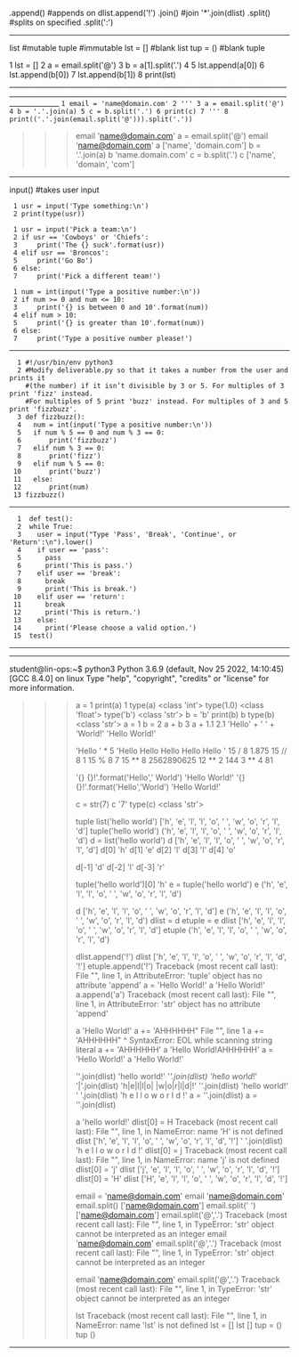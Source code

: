 .append()                  #appends on dlist.append('!')
.join()                    #join '*'.join(dlist)
.split()                   #splits on specified .split(':')
___________________________________________________________________________________________________________________________________________________________________________
list                       #mutable
tuple                      #immutable
lst = []                   #blank list
tup = ()                   #blank tuple

  1 lst = []
  2 a = email.split('@')
  3 b = a[1].split('.')
  4 
  5 lst.append(a[0])
  6 lst.append(b[0])
  7 lst.append(b[1])
  8 print(lst)
__________________________________________________________________________________________________________________________________________________________________________    ```
  1 email = 'name@domain.com'
  2 '''
  3 a = email.split('@')
  4 b = '.'.join(a)
  5 c = b.split('.')
  6 print(c)
  7 '''
  8 print(('.'.join(email.split('@'))).split('.'))
    ```
    
>>> email
'name@domain.com'
>>> a = email.split('@')
>>> email
'name@domain.com'
>>> a
['name', 'domain.com']
>>> b = '.'.join(a)
>>> b
'name.domain.com'
>>> c = b.split('.')
>>> c
['name', 'domain', 'com']
>>> 
__________________________________________________________________________________________________________________________________________________________________________
input()                            #takes user input
```
 1 usr = input('Type something:\n')
 2 print(type(usr))

 1 usr = input('Pick a team:\n')
 2 if usr == 'Cowboys' or 'Chiefs':
 3     print('The {} suck'.format(usr))
 4 elif usr == 'Broncos':
 5     print('Go Bo')
 6 else:
 7     print('Pick a different team!')

 1 num = int(input('Type a positive number:\n'))
 2 if num >= 0 and num <= 10:
 3     print('{} is between 0 and 10'.format(num))
 4 elif num > 10:
 5     print('{} is greater than 10'.format(num))
 6 else:
 7     print('Type a positive number please!')
 ```
__________________________________________________________________________________________________________________________________________________________________________
```
  1 #!/usr/bin/env python3
  2 #Modify deliverable.py so that it takes a number from the user and prints it
    #(the number) if it isn’t divisible by 3 or 5. For multiples of 3 print 'fizz' instead. 
    #For multiples of 5 print 'buzz' instead. For multiples of 3 and 5 print 'fizzbuzz'.
  3 def fizzbuzz(): 
  4   num = int(input('Type a positive number:\n'))
  5   if num % 5 == 0 and num % 3 == 0:
  6       print('fizzbuzz')
  7   elif num % 3 == 0:
  8       print('fizz')
  9   elif num % 5 == 0:
 10       print('buzz') 
 11   else:
 12       print(num)
 13 fizzbuzz()
```
__________________________________________________________________________________________________________________________________________________________________________
```  
  1  def test():
  2  while True:
  3    user = input("Type 'Pass', 'Break', 'Continue', or 'Return':\n").lower()
  4    if user == 'pass':
  5      pass
  6      print('This is pass.')
  7    elif user == 'break':
  8      break
  9      print('This is break.')
 10    elif user == 'return':
 11      break
 12      print('This is return.')
 13    else:
 14      print('Please choose a valid option.')
 15  test()
```
___________________________________________________________________________________________________________________________________________________________________________




___________________________________________________________________________________________________________________________________________________________________________
student@lin-ops:~$ python3
Python 3.6.9 (default, Nov 25 2022, 14:10:45) 
[GCC 8.4.0] on linux
Type "help", "copyright", "credits" or "license" for more information.
>>> a = 1
>>> print(a)
1
>>> type(a)
<class 'int'>
>>> type(1.0)
<class 'float'>
>>> type('b')
<class 'str'>
>>> b = 'b'
>>> print(b)
b
>>> type(b)
<class 'str'>
>>> a = 1
>>> b = 2
>>> a + b
3
>>> a + 1.1
2.1
>>> 'Hello' + ' ' + 'World!'
'Hello World!'
>>> 
>>> 'Hello ' * 5
'Hello Hello Hello Hello Hello '
>>> 15 / 8
1.875
>>> 15 // 8
1
>>> 15 % 8
7
>>> 15 ** 8
2562890625
>>> 12 ** 2
144
>>> 3 ** 4
81
>>> 
>>> '{} {}!'.format('Hello',' World')
'Hello  World!'
>>> '{} {}!'.format('Hello','World')
'Hello World!'
>>> 
>>> c = str(7)
>>> c
'7'
>>> type(c)
<class 'str'>
>>> 
>>> tuple
>>> list('hello world')
['h', 'e', 'l', 'l', 'o', ' ', 'w', 'o', 'r', 'l', 'd']
>>> tuple('hello world')
('h', 'e', 'l', 'l', 'o', ' ', 'w', 'o', 'r', 'l', 'd')
>>> d = list('hello world')
>>> d
['h', 'e', 'l', 'l', 'o', ' ', 'w', 'o', 'r', 'l', 'd']
>>> d[0]
'h'
>>> d[1]
'e'
>>> d[2]
'l'
>>> d[3]
'l'
>>> d[4]
'o'
>>> 
>>> d[-1]
'd'
>>> d[-2]
'l'
>>> d[-3]
'r'
>>> 
>>> tuple('hello world')[0]
'h'
>>> e = tuple('hello world')
>>> e
('h', 'e', 'l', 'l', 'o', ' ', 'w', 'o', 'r', 'l', 'd')
>>> 
>>> d
['h', 'e', 'l', 'l', 'o', ' ', 'w', 'o', 'r', 'l', 'd']
>>> e
('h', 'e', 'l', 'l', 'o', ' ', 'w', 'o', 'r', 'l', 'd')
>>> dlist = d
>>> etuple = e
>>> dlist
['h', 'e', 'l', 'l', 'o', ' ', 'w', 'o', 'r', 'l', 'd']
>>> etuple
('h', 'e', 'l', 'l', 'o', ' ', 'w', 'o', 'r', 'l', 'd')
>>> 
>>> dlist.append('!')
>>> dlist
['h', 'e', 'l', 'l', 'o', ' ', 'w', 'o', 'r', 'l', 'd', '!']
>>> etuple.append('!')
Traceback (most recent call last):
  File "<stdin>", line 1, in <module>
AttributeError: 'tuple' object has no attribute 'append'
>>> a = 'Hello World!'
>>> a
'Hello World!'
>>> a.append('a')
Traceback (most recent call last):
  File "<stdin>", line 1, in <module>
AttributeError: 'str' object has no attribute 'append'
>>> 
>>> a
'Hello World!'
>>> a += 'AHHHHHH"
  File "<stdin>", line 1
    a += 'AHHHHHH"
                 ^
SyntaxError: EOL while scanning string literal
>>> a += 'AHHHHHH'
>>> a
'Hello World!AHHHHHH'
>>> a = 'Hello World!'
>>> a
'Hello World!'
>>> 
>>> ''.join(dlist)
'hello world!'
>>> '*'.join(dlist)
'h*e*l*l*o* *w*o*r*l*d*!'
>>> '|'.join(dlist)
'h|e|l|l|o| |w|o|r|l|d|!'
>>> ''.join(dlist)
'hello world!'
>>> ' '.join(dlist)
'h e l l o   w o r l d !'
>>> a = ''.join(dlist)
>>> a = ''.join(dlist)
>>> 
>>> a
'hello world!'
>>> dlist[0] = H
Traceback (most recent call last):
  File "<stdin>", line 1, in <module>
NameError: name 'H' is not defined
>>> dlist
['h', 'e', 'l', 'l', 'o', ' ', 'w', 'o', 'r', 'l', 'd', '!']
>>> ' '.join(dlist)
'h e l l o   w o r l d !'
>>> dlist[0] = j
Traceback (most recent call last):
  File "<stdin>", line 1, in <module>
NameError: name 'j' is not defined
>>> dlist[0] = 'j'
>>> dlist
['j', 'e', 'l', 'l', 'o', ' ', 'w', 'o', 'r', 'l', 'd', '!']
>>> dlist[0] = 'H'
>>> dlist
['H', 'e', 'l', 'l', 'o', ' ', 'w', 'o', 'r', 'l', 'd', '!']
>>> 
>>> 
>>> email = 'name@domain.com'
>>> email
'name@domain.com'
>>> email.split()
['name@domain.com']
>>> email.split(' ')
['name@domain.com']
>>> email.split('@','.')
Traceback (most recent call last):
  File "<stdin>", line 1, in <module>
TypeError: 'str' object cannot be interpreted as an integer
>>> email
'name@domain.com'
>>> email.split('@','.')
Traceback (most recent call last):
  File "<stdin>", line 1, in <module>
TypeError: 'str' object cannot be interpreted as an integer
>>> 
>>> email
'name@domain.com'
>>> email.split('@','.')
Traceback (most recent call last):
  File "<stdin>", line 1, in <module>
TypeError: 'str' object cannot be interpreted as an integer
>>> 
>>> lst
Traceback (most recent call last):
  File "<stdin>", line 1, in <module>
NameError: name 'lst' is not defined
>>> lst = []
>>> lst
[]
>>> tup = ()
>>> tup
()
>>> 
___________________________________________________________________________________________________________________________________________________________________________
